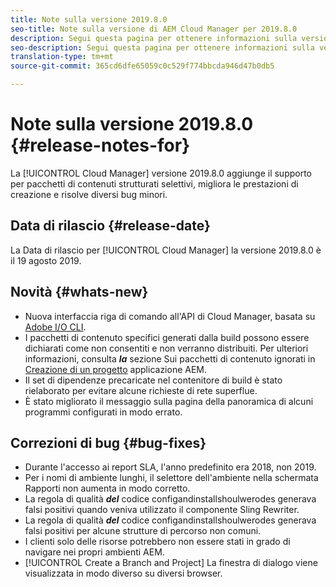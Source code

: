 ```yaml
---
title: Note sulla versione 2019.8.0
seo-title: Note sulla versione di AEM Cloud Manager per 2019.8.0
description: Segui questa pagina per ottenere informazioni sulla versione 2019.8.0 di Cloud Manager.
seo-description: Segui questa pagina per ottenere informazioni sulla versione 2019.8.0 di AEM Cloud Manager.
translation-type: tm+mt
source-git-commit: 365cd6dfe65059c0c529f774bbcda946d47b0db5

---
```


# Note sulla versione 2019.8.0 {#release-notes-for}

La [!UICONTROL Cloud Manager] versione 2019.8.0 aggiunge il supporto per pacchetti di contenuti strutturati selettivi, migliora le prestazioni di creazione e risolve diversi bug minori.

## Data di rilascio {#release-date}

La Data di rilascio per [!UICONTROL Cloud Manager] la versione 2019.8.0 è il 19 agosto 2019.

## Novità {#whats-new}

* Nuova interfaccia riga di comando all'API di Cloud Manager, basata su [Adobe I/O CLI](https://github.com/adobe/aio-cli-plugin-cloudmanager).
* I pacchetti di contenuto specifici generati dalla build possono essere dichiarati come non consentiti e non verranno distribuiti. Per ulteriori informazioni, consulta ***la*** sezione Sui pacchetti di contenuto ignorati in [Creazione di un progetto](create-an-application-project.md) applicazione AEM.
* Il set di dipendenze precaricate nel contenitore di build è stato rielaborato per evitare alcune richieste di rete superflue.
* È stato migliorato il messaggio sulla pagina della panoramica di alcuni programmi configurati in modo errato.

## Correzioni di bug {#bug-fixes}

* Durante l'accesso ai report SLA, l'anno predefinito era 2018, non 2019.
* Per i nomi di ambiente lunghi, il selettore dell'ambiente nella schermata Rapporti non aumenta in modo corretto.
* La regola di qualità ***del*** codice configandinstallshoulwerodes generava falsi positivi quando veniva utilizzato il componente Sling Rewriter.
* La regola di qualità ***del*** codice configandinstallshoulwerodes generava falsi positivi per alcune strutture di percorso non comuni.
* I clienti solo delle risorse potrebbero non essere stati in grado di navigare nei propri ambienti AEM.
* [!UICONTROL Create a Branch and Project] La finestra di dialogo viene visualizzata in modo diverso su diversi browser.
